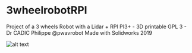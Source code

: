 # 3wheelrobotRPI
Project of a 3 wheels Robot with a Lidar + RPI PI3+ - 3D printable
GPL 3 - Dr CADIC Philippe @pwavrobot
Made with Solidworks 2019

![alt text](https://raw.githubusercontent.com/ccadic/3wheelrobotRPI/master/images/ChassisBottom33.JPG)

